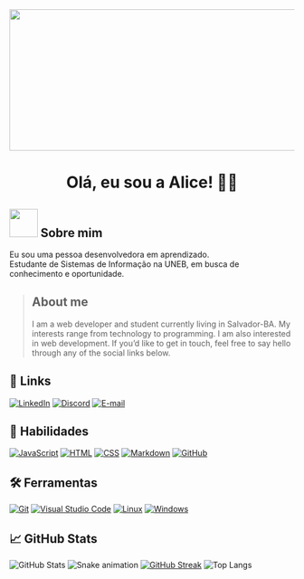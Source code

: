 <img src="https://res.cloudinary.com/practicaldev/image/fetch/s---MitVgj1--/c_imagga_scale,f_auto,fl_progressive,h_420,q_auto,w_1000/https://dev-to-uploads.s3.amazonaws.com/i/u0gv8knz712v7h6j4rt7.jpg" width="1000px" height="250px" />  

<h1 align="center"> Olá, eu sou a Alice! 🖖🏻 </h1> 

<h2> <img src="https://i.ibb.co/hKbLpPK/octocat-allicedimello.png" width="50px" height="50px" /> Sobre mim </h2>

Eu sou uma pessoa desenvolvedora em aprendizado.  
Estudante de Sistemas de Informação na UNEB, em busca de conhecimento e oportunidade.

> <h2> About me </h2>
> I am a web developer and student currently living in Salvador-BA. My interests range from technology to programming. I am also interested in web development.  
> If you’d like to get in touch, feel free to say hello through any of the social links below.

<h2> 🔗 Links </h2>

[![LinkedIn](https://img.shields.io/badge/LinkedIn-080808?style=for-the-badge&logo=linkedin&logoColor=0E76A8)](https://www.linkedin.com/in/allicedimello/)
[![Discord](https://img.shields.io/badge/Discord-080808?style=for-the-badge&logo=discord)](https://www.discord.com/in/allicedimello/)
[![E-mail](https://img.shields.io/badge/-Email-080808?style=for-the-badge&logo=microsoft-outlook&logoColor=4869ee)](mailto:allicedimello@outlook.com)

<h2> 🧠 Habilidades </h2>

[![JavaScript](https://img.shields.io/badge/JavaScript-080808?style=for-the-badge&logo=javascript)](https://developer.mozilla.org/pt-BR/docs/Web/JavaScript)
[![HTML](https://img.shields.io/badge/HTML-080808?style=for-the-badge&logo=HTML5)](https://developer.mozilla.org/pt-BR/docs/Web/HTML)
[![CSS](https://img.shields.io/badge/css-080808?style=for-the-badge&logo=CSS3&logoColor=0E76A8)](https://developer.mozilla.org/pt-BR/docs/Web/CSS)
[![Markdown](https://img.shields.io/badge/markdown-080808?style=for-the-badge&logo=markdown)](https://developer.mozilla.org/pt-BR/docs/MDN/Writing_guidelines/Howto/Markdown_in_MDN)
[![GitHub](https://img.shields.io/badge/GitHub-080808?style=for-the-badge&logo=github&logoColor=30A3DC)](https://docs.github.com/)

<h2> 🛠 Ferramentas </h2>

[![Git](https://img.shields.io/badge/-Git-080808?style=for-the-badge&logo=git)](https://git-scm.com/docs/git/pt_BR)
[![Visual Studio Code](https://img.shields.io/badge/-Visual%20Studio%20Code-080808?style=for-the-badge&logo=visual-studio-code&logoColor=30A3DC)](https://code.visualstudio.com/Docs)
[![Linux](https://img.shields.io/badge/-Linux-080808?style=for-the-badge&logo=linux)](https://www.linux.org/forums/#linux-tutorials)
[![Windows](https://img.shields.io/badge/-Windows-080808?style=for-the-badge&logo=windows&logoColor=30A3DC)](https://learn.microsoft.com/pt-br/windows/)

<h2> 📈 GitHub Stats </h2>

![GitHub Stats](https://github-readme-stats.vercel.app/api?username=allicedimello&theme=transparent&bg_color=080808&border_color=666666&show_icons=true&icon_color=b81414&title_color=a0a0a0&text_color=FFF)
![Snake animation](https://github.com/allicedimello/blob/output/github-contribution-grid-snake.svg)
[![GitHub Streak](https://streak-stats.demolab.com/?user=allicedimello&theme=shadow-red&background=080808&border=666666&dates=FFF)](https://git.io/streak-stats)
![Top Langs](https://github-readme-stats-git-masterrstaa-rickstaa.vercel.app/api/top-langs/?username=allicedimello&layout=compact&bg_color=080808&border_color=666666&title_color=a0a0a0&&text_color=FFF)
